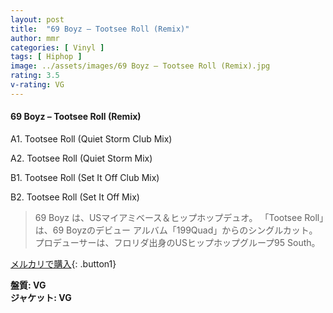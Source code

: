 ```yaml
---
layout: post
title:  "69 Boyz – Tootsee Roll (Remix)"
author: mmr
categories: [ Vinyl ]
tags: [ Hiphop ]
image: ../assets/images/69 Boyz – Tootsee Roll (Remix).jpg
rating: 3.5
v-rating: VG
---
```


#### 69 Boyz – Tootsee Roll (Remix)

A1. Tootsee Roll (Quiet Storm Club Mix)

A2. Tootsee Roll (Quiet Storm Mix)

B1. Tootsee Roll (Set It Off Club Mix)

B2. Tootsee Roll (Set It Off Mix)

> 69 Boyz は、USマイアミベース＆ヒップホップデュオ。
「Tootsee Roll」は、69 Boyzのデビュー アルバム「199Quad」からのシングルカット。プロデューサーは、フロリダ出身のUSヒップホップグループ95 South。

[メルカリで購入](https://jp.mercari.com/item/m69919556372){: .button1}

<div class="mt-4 mb-4 d-flex align-items-center">
<strong class="mr-1">盤質: VG</strong>
</div>
<div class="mt-4 mb-4 d-flex align-items-center">
<strong class="mr-1">ジャケット: VG</strong>
</div>
